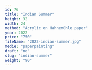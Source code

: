 ```yaml
---
id: 76
title: "Indian Summer"
height: 32
width: 24
method: "Acrylic on Hahnemühle paper"
year: 2022
price: "750"
fileName: "2022-indian-summer.jpg"
medie: "paperpainting"
draft: "no"
slug: "indian-summer"
weight: "90"
---
```

